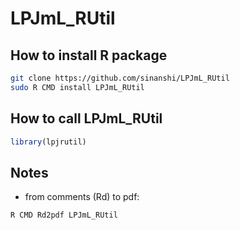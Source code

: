 # LPJmL_RUtil
## How to install R package
```bash
git clone https://github.com/sinanshi/LPJmL_RUtil
sudo R CMD install LPJmL_RUtil
```

## How to call LPJmL_RUtil
```R
library(lpjrutil)
```
## Notes
* from comments (Rd) to pdf:
 ```
R CMD Rd2pdf LPJmL_RUtil
```
